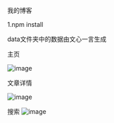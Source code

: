 我的博客

1.npm install

data文件夹中的数据由文心一言生成

主页

![image](https://github.com/KY-0426/myBlogMini/assets/78643488/d5cadf02-72cf-444f-9ac9-7c2517bc8ad6)


文章详情

![image](https://github.com/KY-0426/myBlogMini/assets/78643488/5cd7e12e-bf68-4932-8006-5fe16aaaf501)


搜索
![image](https://github.com/KY-0426/myBlogMini/assets/78643488/4bc6e645-a0e0-4694-8560-5cc7f888418c)


